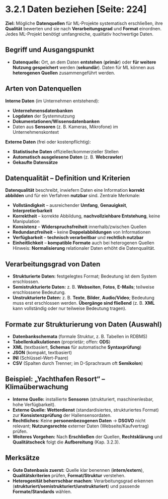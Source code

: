 # 3.2.1 Daten beziehen [Seite: 224]

**Ziel:** Mögliche **Datenquellen** für ML-Projekte systematisch erschließen, ihre **Qualität** bewerten und sie nach **Verarbeitungsgrad** und **Format** einordnen. Jedes ML-Projekt benötigt umfangreiche, qualitativ hochwertige Daten. 

## Begriff und Ausgangspunkt

* **Datenquelle:** Ort, an dem Daten **entstehen** (**primär**) oder **für weitere Nutzung gespeichert** werden (**sekundär**). Daten für ML können aus **heterogenen Quellen** zusammengeführt werden. 

## Arten von Datenquellen

**Interne Daten** (im Unternehmen entstehend):

* **Unternehmensdatenbanken**
* **Logdaten** der Systemnutzung
* **Dokumentationen/Wissensdatenbanken**
* Daten aus **Sensoren** (z. B. Kameras, Mikrofone) im Unternehmenskontext 

**Externe Daten** (frei oder kostenpflichtig):

* **Statistische Daten** offizieller/kommerzieller Stellen
* **Automatisch ausgelesene Daten** (z. B. **Webcrawler**)
* **Gekaufte Datensätze** 

## **Datenqualität** – Definition und Kriterien

**Datenqualität** beschreibt, inwiefern Daten eine Information **korrekt abbilden** und für ein Verfahren **nutzbar** sind. Zentrale Merkmale:

* **Vollständigkeit** – ausreichender **Umfang**, **Genauigkeit**, **Interpretierbarkeit**
* **Korrektheit** – korrekte Abbildung, **nachvollziehbare Entstehung**, keine Manipulation
* **Konsistenz** – **Widerspruchsfreiheit** innerhalb/zwischen Quellen
* **Redundanzfreiheit** – keine **Doppelabbildungen** von Informationen
* **Verfügbarkeit** – **technisch verarbeitbar** und **rechtlich nutzbar**
* **Einheitlichkeit** – **kompatible Formate** auch bei heterogenen Quellen
  Hinweis: **Normalisierung** relationaler Daten erhöht die Datenqualität.

## Verarbeitungsgrad von Daten

* **Strukturierte Daten:** festgelegtes Format; Bedeutung ist dem System erschlossen.
* **Semistrukturierte Daten:** z. B. **Webseiten**, **Fotos**, **E-Mails**; teilweise erschlossene Bedeutung.
* **Unstrukturierte Daten:** z. B. **Texte**, **Bilder**, **Audio/Video**; Bedeutung muss erst erschlossen werden.
  **Übergänge sind fließend** (z. B. **XML** kann vollständig oder nur teilweise Bedeutung tragen).

## Formate zur Strukturierung von Daten (Auswahl)

* **Datenbankschemata** (formale Struktur, z. B. Tabellen in RDBMS)
* **Tabellenkalkulationen** (proprietär; offen: **ODS**)
* **XML** (textbasiert, **Schemas** für automatische **Syntaxprüfung**)
* **JSON** (kompakt, textbasiert)
* **INI** (Schlüssel-Wert-Paare)
* **CSV** (Spalten durch Trenner; im D-Sprachraum oft **Semikolon**) 

## Beispiel: **„Yachthafen Resort“ – Klimaüberwachung**

* **Interne Quelle:** installierte **Sensoren** (strukturiert, maschinenlesbar, hohe Verfügbarkeit).
* **Externe Quelle:** **Wetterdienst** (standardisiertes, strukturiertes Format) zur **Konsistenzprüfung** der Hallensensordaten.
* **Rechtliches:** Keine **personenbezogenen Daten** → **DSGVO** nicht relevant; **Nutzungsrechte** externer Daten (Webseite/Kaufvertrag) prüfen.
* **Weiteres Vorgehen:** Nach **Erschließen** der Quellen, **Rechtsklärung** und **Qualitätscheck** folgt die **Aufbereitung** (Kap. 3.2.3). 

## Merksätze

* **Gute Datenbasis zuerst:** Quelle klar benennen (**intern/extern**), **Qualitätskriterien** prüfen, **Format/Struktur** verstehen.
* **Heterogenität beherrschbar machen:** Verarbeitungsgrad erkennen (**strukturiert/semistrukturiert/unstrukturiert**) und passende **Formate/Standards** wählen. 
